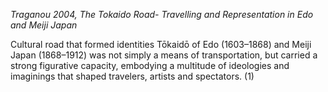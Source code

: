 *Traganou 2004, The Tokaido Road- Travelling and Representation in Edo and Meiji Japan*

Cultural road that formed identities
	Tōkaidō of Edo (1603–1868) and Meiji Japan (1868–1912) was not simply a means of transportation, but carried a strong figurative capacity, embodying a multitude of ideologies and imaginings that shaped travelers, artists and spectators. (1)

